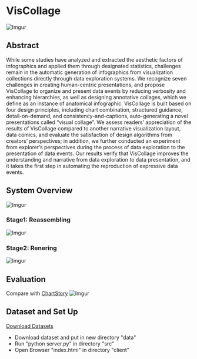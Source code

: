 # VisCollage
![Imgur](https://imgur.com/KKOfWZA.png)

## Abstract
While some studies have analyzed and extracted the aesthetic factors of infographics and applied them through designated statistics, challenges remain in the automatic generation of infographics from visualization collections directly through data exploration systems. We recognize seven challenges in creating human-centric presentations, and propose VisCollage to organize and present data events by reducing verbosity and enhancing hierarchies, as well as designing annotative collages, which we define as an instance of anatomical infographic. VisCollage is built based on four design principles, including chart combination, structured guidance, detail-on-demand, and consistency-and-captions, auto-generating a novel presentations called “visual collage”. We assess readers’ appreciation of the results of VisCollage compared to another narrative visualization layout, data comics, and evaluate the satisfaction of design algorithms from creators’ perspectives; in addition, we further conducted an experiment from explorer’s perspectives during the process of data exploration to the presentation of data events. Our results verify that VisCollage improves the understanding and narrative from data exploration to data presentation, and it takes the first step in automating the reproduction of expressive data events.
## System Overview
![Imgur](https://imgur.com/LZeVpsU.png)

### Stage1: Reassembling
![Imgur](https://imgur.com/fGPGqWx.png)

### Stage2: Renering
![Imgur](https://imgur.com/FNomckR.png)

## Evaluation
Compare with [ChartStory](https://github.com/WatVis/ChartStory)
![Imgur](https://imgur.com/dOOApMs.png)


## Dataset and Set Up
[Download Datasets](https://drive.google.com/drive/folders/1iewm60o6NfNMnLLQPOSiQUDJLrQCkJkW?usp=sharing)
* Download dataset and put in new directory "data"
* Run "python server.py" in directory "src"
* Open Browser "index.html" in directory "client"
